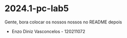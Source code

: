 # 2024.1-pc-lab5

Gente, bora colocar os nossos nossos no README depois
- Enzo Diniz Vasconcelos - 120211072
